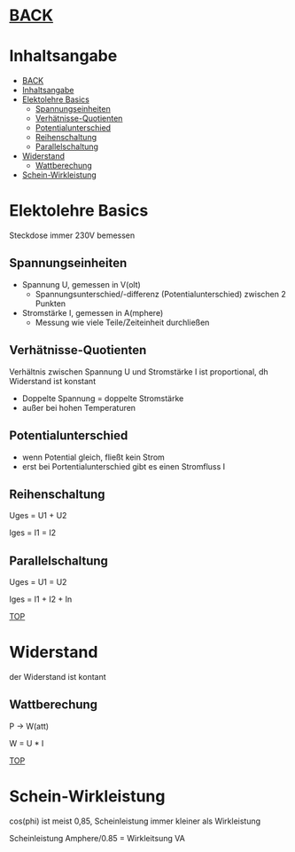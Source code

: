 # [BACK](../index.html)
# Inhaltsangabe
- [BACK](#back)
- [Inhaltsangabe](#inhaltsangabe)
- [Elektolehre Basics](#elektolehre-basics)
	- [Spannungseinheiten](#spannungseinheiten)
	- [Verhätnisse-Quotienten](#verhätnisse-quotienten)
	- [Potentialunterschied](#potentialunterschied)
	- [Reihenschaltung](#reihenschaltung)
	- [Parallelschaltung](#parallelschaltung)
- [Widerstand](#widerstand)
	- [Wattberechung](#wattberechung)
- [Schein-Wirkleistung](#schein-wirkleistung)

# Elektolehre Basics
Steckdose immer 230V bemessen

## Spannungseinheiten
- Spannung U, gemessen in V(olt)
	- Spannungsunterschied/-differenz (Potentialunterschied) zwischen 2 Punkten
- Stromstärke I, gemessen in A(mphere)
	- Messung wie viele Teile/Zeiteinheit durchließen

## Verhätnisse-Quotienten
Verhältnis zwischen Spannung U und Stromstärke I ist proportional, dh Widerstand
ist konstant
- Doppelte Spannung = doppelte Stromstärke
- außer bei hohen Temperaturen 

## Potentialunterschied
- wenn Potential gleich, fließt kein Strom 
- erst bei Portentialunterschied gibt es einen Stromfluss I

## Reihenschaltung
Uges = U1 + U2

Iges = I1 = I2

## Parallelschaltung
Uges = U1 = U2

Iges = I1 + I2 + In

[TOP](#)

# Widerstand
der Widerstand ist kontant

## Wattberechung 
P -> W(att)

W = U * I 

[TOP](#)

# Schein-Wirkleistung
cos(phi) ist meist 0,85, Scheinleistung immer kleiner als Wirkleistung

Scheinleistung Amphere/0.85 = Wirkleitsung VA



